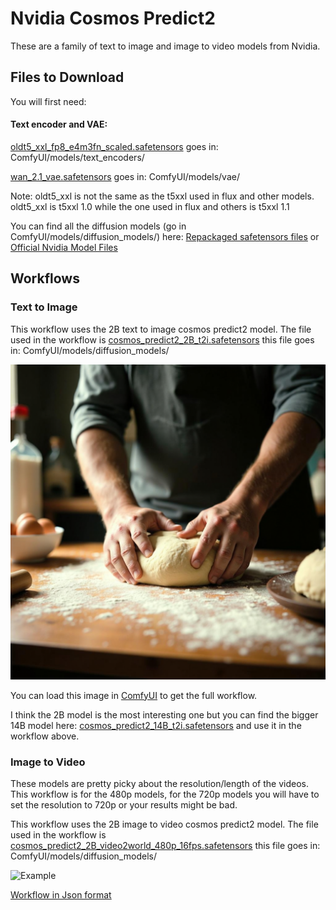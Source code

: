 # Nvidia Cosmos Predict2

These are a family of text to image and image to video models from Nvidia.

## Files to Download

You will first need:

#### Text encoder and VAE:

[oldt5_xxl_fp8_e4m3fn_scaled.safetensors](https://huggingface.co/comfyanonymous/cosmos_1.0_text_encoder_and_VAE_ComfyUI/tree/main/text_encoders) goes in: ComfyUI/models/text_encoders/

[wan_2.1_vae.safetensors](https://huggingface.co/Comfy-Org/Wan_2.1_ComfyUI_repackaged/blob/main/split_files/vae/wan_2.1_vae.safetensors) goes in: ComfyUI/models/vae/


Note: oldt5_xxl is not the same as the t5xxl used in flux and other models. 
oldt5_xxl is t5xxl 1.0 while the one used in flux and others is t5xxl 1.1


You can find all the diffusion models (go in ComfyUI/models/diffusion_models/) here: [Repackaged safetensors files](https://huggingface.co/Comfy-Org/Cosmos_Predict2_repackaged/tree/main) or [Official Nvidia Model Files](https://huggingface.co/collections/nvidia/cosmos-predict2-68028efc052239369a0f2959)


## Workflows

### Text to Image

This workflow uses the 2B text to image cosmos predict2 model. The file used in the workflow is [cosmos_predict2_2B_t2i.safetensors](https://huggingface.co/Comfy-Org/Cosmos_Predict2_repackaged/blob/main/cosmos_predict2_2B_t2i.safetensors) this file goes in: ComfyUI/models/diffusion_models/

![Example](cosmos_predict2_2b_t2i_example.png)

You can load this image in [ComfyUI](https://github.com/comfyanonymous/ComfyUI) to get the full workflow.

I think the 2B model is the most interesting one but you can find the bigger 14B model here: [cosmos_predict2_14B_t2i.safetensors](https://huggingface.co/Comfy-Org/Cosmos_Predict2_repackaged/blob/main/cosmos_predict2_14B_t2i.safetensors) and use it in the workflow above.


### Image to Video

These models are pretty picky about the resolution/length of the videos. This workflow is for the 480p models, for the 720p models you will have to set the resolution to 720p or your results might be bad.

This workflow uses the 2B image to video cosmos predict2 model. The file used in the workflow is [cosmos_predict2_2B_video2world_480p_16fps.safetensors](https://huggingface.co/Comfy-Org/Cosmos_Predict2_repackaged/blob/main/cosmos_predict2_2B_video2world_480p_16fps.safetensors) this file goes in: ComfyUI/models/diffusion_models/

![Example](cosmos_predict2_2b_i2v_example.webp)

[Workflow in Json format](cosmos_predict2_2b_i2v_example.json)


